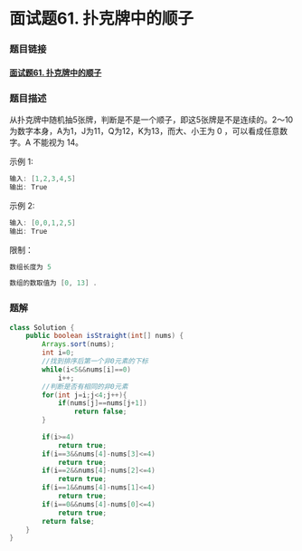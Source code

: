 # 面试题61. 扑克牌中的顺子

### 题目链接

#### [面试题61. 扑克牌中的顺子](https://leetcode-cn.com/problems/bu-ke-pai-zhong-de-shun-zi-lcof/)

### 题目描述

从扑克牌中随机抽5张牌，判断是不是一个顺子，即这5张牌是不是连续的。2～10为数字本身，A为1，J为11，Q为12，K为13，而大、小王为 0 ，可以看成任意数字。A 不能视为 14。

 

示例 1:

```java
输入: [1,2,3,4,5]
输出: True
```


示例 2:

```java
输入: [0,0,1,2,5]
输出: True
```


限制：

```java 
数组长度为 5 

数组的数取值为 [0, 13] .
```



### 题解

```java
class Solution {
    public boolean isStraight(int[] nums) {
        Arrays.sort(nums);
        int i=0;
        //找到排序后第一个非0元素的下标
        while(i<5&&nums[i]==0)
            i++;
        //判断是否有相同的非0元素
        for(int j=i;j<4;j++){
            if(nums[j]==nums[j+1])
                return false;
        }
        
        if(i>=4)
            return true;
        if(i==3&&nums[4]-nums[3]<=4)
            return true;
        if(i==2&&nums[4]-nums[2]<=4)
            return true;
        if(i==1&&nums[4]-nums[1]<=4)
            return true;
        if(i==0&&nums[4]-nums[0]<=4)
            return true;
        return false;
    }
}

```

